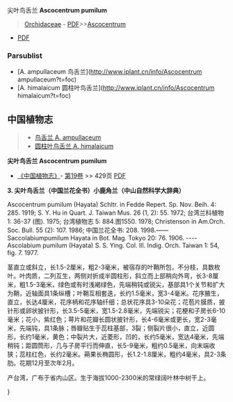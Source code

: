 尖叶鸟舌兰 **Ascocentrum pumilum**

> [Orchidaceae](http://www.iplant.cn/info/Orchidaceae?t=foc) - [PDF](http://www.iplant.cn/foc/pdf/Orchidaceae.pdf)>>[Ascocentrum](http://www.iplant.cn/info/Ascocentrum?t=foc)
 - [PDF](http://www.iplant.cn/foc/pdf/Ascocentrum.pdf)

### Parsublist

* [A.  ampullaceum  鸟舌兰](http://www.iplant.cn/info/Ascocentrum ampullaceum?t=foc)
* [A.  himalaicum  圆柱叶鸟舌兰](http://www.iplant.cn/info/Ascocentrum himalaicum?t=foc)

## 中国植物志

> * [鸟舌兰  A.  ampullaceum](Ascocentrum-ampullaceum-鸟舌兰.md)
> * [圆柱叶鸟舌兰  A.  himalaicum](Ascocentrum-himalaicum-圆柱叶鸟舌兰.md)


**尖叶鸟舌兰 Ascocentrum pumilum**

* [《中国植物志》](http://www.iplant.cn/frps)- [第19卷](http://www.iplant.cn/frps/vol/19) >> 429页 [PDF](http://www.iplant.cn/frps/pdf/19/429.pdf)


**3. 尖叶鸟舌兰（中国兰花全书）小鹿角兰（中山自然科学大辞典）**

Ascocentrum pumilum (Hayata) Schltr. in Fedde Repert. Sp. Nov. Beih. 4: 285. 1919; S. Y. Hu in Quart. J. Taiwan Mus. 26 (1, 2): 55. 1972; 台湾兰科植物1: 36-37 (图). 1975; 台湾植物志 5: 884.图1550. 1978; Christenson in Am.Orch. Soc. Bull. 55 (2): 107. 1986; 中国兰花全书: 208. 1998.——Saccolabiumpumilum Hayata in Bot. Mag. Tokyo 20: 76. 1906. ----Ascolabium pumilum (Hayata) S. S. Ying. Col. Ill. Indig. Orch. Taiwan 1: 54, fig. 7. 1977.

茎直立或斜立，长1.5-2厘米，粗2-3毫米，被宿存的叶鞘所包，不分枝，具数枚叶。叶肉质，二列互生，两侧对折成半圆柱形，斜立而上部稍向外弯，长3-8厘米，粗1.5-3毫米，绿色或有时浅褐绿色，先端稍钝或锐尖，基部具1个关节和扩大为鞘，近轴面具1条纵槽；叶鞘互相套迭，长约1.5毫米，宽3-4毫米。花序腋生，直立，长达4厘米，花序柄和花序轴纤细；总状花序具3-10朵花；花苞片膜质，披针形或卵状披针形，长3.5-5毫米，宽1.5-2.8毫米，先端锐尖；花梗和子房长6-10毫米；花小，紫红色；萼片和花瓣长圆状披针形，长4-6毫米或更长，宽2-3毫米，先端钝，具1条脉；唇瓣贴生于蕊柱基部，3裂；侧裂片很小，直立，近圆形，长约1毫米，黄色；中裂片大，近菱形，凹的，长约5毫米，宽达4毫米，先端稍钝；距圆筒形，几与子房平行而伸直，长5-9毫米，粗约0.5毫米，向末端收狭；蕊柱红色，长约2毫米。蒴果长椭圆形，长1.2-1.8厘米，粗约4毫米，具2-3条肋。花期12月至次年2月。

产台湾，广布于省内山区。生于海拔1000-2300米的常绿阔叶林中树干上。

}